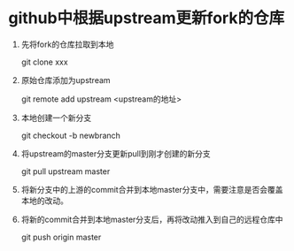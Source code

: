# github中根据upstream更新fork的仓库



1. 先将fork的仓库拉取到本地

   git  clone xxx

2. 原始仓库添加为upstream

   git  remote add upstream <upstream的地址>

3. 本地创建一个新分支

   git  checkout -b  newbranch

4. 将upstream的master分支更新pull到刚才创建的新分支

   git  pull  upstream master

5. 将新分支中的上游的commit合并到本地master分支中，需要注意是否会覆盖本地的改动。

6. 将新的commit合并到本地master分支后，再将改动推入到自己的远程仓库中

   git push origin master